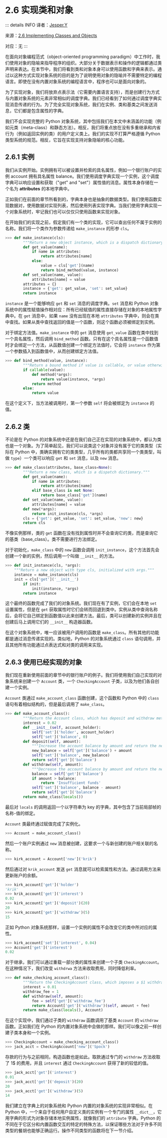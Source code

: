 # 2.6 实现类和对象

::: details INFO
译者：[Jesper.Y](https://github.com/Jesper-Y)

来源：[2.6 Implementing Classes and Objects](http://www.composingprograms.com/pages/26-implementing-classes-and-objects.html)

对应：无
:::

在面向对象编程范式（object-oriented programming paradigm）中工作时，我们使用对象的隐喻来指导程序的组织。大部分关于数据表示和操作的逻辑都通过类声明来表达。在本节中，我们将看到类和对象本身可以使用函数和字典来表示。通过以这种方式实现对象系统的目的是为了说明使用对象的隐喻并不需要特定的编程语言。即使在没有内置对象系统的编程语言中，程序也可以是面向对象的。

为了实现对象，我们将放弃点表示法（它需要内置语言支持），而是创建行为方式与内置对象系统的元素非常相似的调度字典。我们已经看到了如何通过调度字典实现消息传递的行为。为了完全实现对象系统，我们在实例、类和基类之间发送消息，它们都是包含属性的字典。

我们不会实现完整的 Python 对象系统，其中包括我们在本文中未涵盖的功能（例如元类（meta-class）和静态方法）。相反，我们将重点放在没有多重继承和内省行为（例如返回实例的类）的用户定义类上。我们的实现不打算严格遵循 Python 类型系统的规范。相反，它旨在实现支持对象隐喻的核心功能。

## 2.6.1 实例

我们从实例开始。实例拥有可以被设置并检索的具名属性，例如一个银行账户的实例 account 拥有具名属性 balance。我们使用调度字典实现一个实例，这个调度字典可以响应设置和获取（"get" and "set"）属性值的消息。属性本身存储在一个名为 **attributes** 的本地字典中。

正如我们在前面的章节所看到的，字典本身也是抽象的数据类型。我们使用函数实现数据对，使用数据对实现列表，然后使用列表实现字典。当我们使用字典实现一个对象系统时，牢记我们也可以仅仅只使用函数来实现对象。

在开始我们的实现之前，假定我们有一个类的实现，它可以查出任何不属于实例的名称。我们将一个类作为参数传递给 `make_instance` 的形参 `cls`。

```python
>>> def make_instance(cls):
		"""Return a new object instance, which is a dispatch dictionary."""
		def get_value(name):
			if name in attributes:
				return attributes[name]
			else:
				value = cls['get'](name)
				return bind_method(value, instance)
		def set_value(name, value):
			attributes[name] = value
		attributes = {}
		instance = {'get': get_value, 'set': set_value}
		return instance
```

`instance` 是一个能够响应 `get` 和 `set` 消息的调度字典。`set` 消息和 Python 对象系统中的属性赋值操作相对应：所有已经赋值的属性直接存储在对象的本地属性字典中。在 `get` 消息中，如果 `name` 没有出现在本地 `attributes` 字典中，则会在类中查找。如果从类中查找返回的值是一个函数，则这个函数必须被绑定到实例。

对于绑定方法值。`make_instance` 中的 `get` 消息使用 `get_value` 函数在类中找到一个具名属性，然后调用 `bind_method` 函数。只有在这个具名属性是一个函数值时才会绑定一个方法，从函数值创建一个绑定方法值时，它会将 `instance` 作为第一个参数插入到函数值中，从而创建绑定方法值。

```python
>>> def bind_method(value, instance):
		"""Return a bound method if value is callable, or value otherwise."""
		if callable(value):
			def method(*args):
				return value(instance, *args)
			return method
		else:
			return value
```

在这个定义下，当方法被调用时，第一个参数 `self` 将会被绑定为 `instance` 的值。

## 2.6.2 类

不论是在 Python 的对象系统中还是在我们自己正在实现的对象系统中，都认为类也是一个对象。为了简单起见，我们可以说类这个对象并没有属于它的类类型（实际在 Python 中，类确实拥有它的类类型，几乎所有的类都共享同一个类类型，叫做 `type`）一个类可以响应 `get` 和 `set` 消息，以及 `new` 消息。

```python
>>> def make_class(attributes, base_class=None):
		"""Return a new class, which is a dispatch dictionary."""
		def get_value(name):
			if name in attributes:
				return attributes[name]
			elif base_class is not None:
				return base_class['get'](name)
		def set_value(name, value):
			attributes[name] = value
		def new(*args):
			return init_instance(cls, *args)
		cls = {'get': get_value, 'set': set_value, 'new': new}
		return cls
```

不像实例那样，类的 `get` 函数在没有找到属性时并不会查询它的类，而是查询它的基类（base_class）。类不需要进行方法绑定。

对于初始化，`make_class` 中的 `new` 函数会调用 `init_instance`，这个方法首先会创建一个新的实例，然后调用一个叫做 `__init__` 的方法。

```python
>>> def init_instance(cls, *args):
	"""Return a new object with type cls, initialized with args."""
	instance = make_instance(cls)
	init = cls['get']('__init__')
		if init:
			init(instance, *args)
		return instance
```

这个最终的函数完成了我们的对象系统。我们现在有了实例，它们会在本地 `set` 设置属性，但是在 `get` 获取属性时它们会转而回退到类中。实例从类中查询名称后，会将它自己绑定到函数值以此来创建方法。最后，类可以创建新的实例并且在创建后马上调用它们的 `__init__` 构造器函数。

在这个对象系统中，唯一应该被用户调用的函数是 `make_class`。所有其他的功能都是通过消息传递实现的。类似地，Python 的对象系统通过 `class` 语句调用，并且其他所有功能通过点表达式和对类的调用来实现。

## 2.6.3 使用已经实现的对象

我们现在重新使用前面的章节中的银行账户的例子。我们将使用我们自己实现的对象系统来创建一个 `Account` 类，一个 `CheckingAccount` 子类，以及为他们各自创建一个实例。

`Account` 类通过 `make_account_class` 函数创建，这个函数和 Python 中的 `class` 语句有着相似结构的，但是最后调用了 `make_class`。

```python
>>> def make_account_class():
		"""Return the Account class, which has deposit and withdraw methods."""
		interest = 0.02
		def __init__(self, account_holder):
			self['set']('holder', account_holder)
			self['set']('balance', 0)
		def deposit(self, amount):
			"""Increase the account balance by amount and return the new balance."""
			new_balance = self['get']('balance') + amount
			self['set']('balance', new_balance)
			return self['get']('balance')
		def withdraw(self, amount):
			"""Decrease the account balance by amount and return the new balance."""
			balance = self['get']('balance')
			if amount > balance:
				return 'Insufficient funds'
			self['set']('balance', balance - amount)
			return self['get']('balance')
		return make_class(locals())
```

最后对 `locals` 的调用返回一个以字符串为 key 的字典，其中包含了当前局部帧的名称-值的绑定。

`Account` 类最终通过赋值完成了实例化。

```python
>>> Account = make_account_class()
```

然后一个账户实例通过 `new` 消息被创建，这要求一个与新创建的账户相关联的名称。

```python
>>> kirk_account = Account['new']('krik')
```

然后通过对 `krik_account` 发送 `get` 消息就可以检索属性和方法。通过调用方法来更新账户的余额。

```python
>>> kirk_account['get']('holder')
'krik'
>>> krik_account['get']('interest')
0.02
>>> kirk_account['get']('deposit')(20)
20
>>> kirk_account['get']('withdraw')(5)
15
```

正如 Python 对象系统那样，设置一个实例的属性不会改变它的类中所对应的属性。

```python
>>> kirk_account['set']('interest', 0.04)
>>> Account['get']('interest')
0.02
```

对于继承，我们可以通过重载一部分类的属性来创建一个子类 `CheckingAccount`。在这种情况下，我们改变 `withdrwa` 方法来收取费用，同时降低利率。

```python
>>> def make_checking_account_class():
		"""Return the CheckingAccount class, which imposes a $1 withdrawal fee."""
		interest = 0.01
		withdraw_fee = 1
		def withdraw(self, amount):
			fee = self['get']('withdraw_fee')
			return Account['get']('withdraw')(self, amount + fee)
		return make_class(locals(), Account)
```

在这个实现中，我们通过子类的 `withdraw` 函数调用了基类 `Account` 的 `withdraw` 函数。正如我们在 Python 的内置对象系统中会做的那样。我们可以像之前一样创建子类本身和一个实例。

```python
>>> CheckingAccount = make_checking_account_class()
>>> jack_acct = CheckingAccount['new']('Spock')
```

存款的行为与之前相同，构造函数也是如此。取款通过专门的 `withdraw` 方法收取了 1$ 的费用，并且 `interest` 通过 `CheckingAccount` 获得了新的较低的值。

```python
>>> jack_acct['get']('interest')
0.01
>>> jack_acct['get']('deposit')(20)
20
>>> jack_acct['get']('withdraw')(5)
14
```

我们建立在字典上的对象系统和 Python 内置的对象系统的实现非常相似。在 Python 中，一个来自于任何用户自定义类的实例有一个专门的属性 `__dict__`，它用字典的形式为对象存储本地实例属性，就像我们的 `attribute` 字典。Python 的不同在于它区分和内置函数交互的特定的特殊方法，以保证哪些方法对于许多不同类型的餐胡也能够正确运行。操作不同类型的函数将在下一节介绍。
